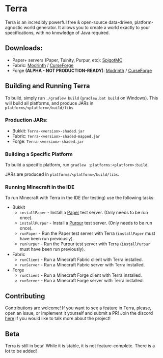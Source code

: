 # Terra

Terra is an incredibly powerful free & open-source data-driven, platform-agnostic world generator. It allows you to create a world exactly
to your specifications, with no knowledge of Java required.

## Downloads:

* Paper+ servers (Paper, Tuinity, Purpur, etc): [SpigotMC](https://www.spigotmc.org/resources/85151/)
* Fabric: [Modrinth](https://modrinth.com/mod/terra) / [CurseForge](https://www.curseforge.com/minecraft/mc-mods/terra-world-generator)
* Forge **(ALPHA - NOT PRODUCTION-READY)**: [Modrinth](https://modrinth.com/mod/terra)
  / [CurseForge](https://www.curseforge.com/minecraft/mc-mods/terra-world-generator)

## Building and Running Terra

To build, simply run `./gradlew build` (`gradlew.bat build` on Windows). This will build all platforms, and produce JARs
in `platforms/<platform>/build/libs`

### Production JARs:

* Bukkit: `Terra-<version>-shaded.jar`
* Fabric: `Terra-<version>-shaded-mapped.jar`
* Forge: `Terra-<version>-shaded.jar`

### Building a Specific Platform

To build a specific platform, run `gradlew :platforms:<platform>:build`.

JARs are produced in `platforms/<platform>/build/libs`.

### Running Minecraft in the IDE

To run Minecraft with Terra in the IDE (for testing) use the following tasks:

* Bukkit
    * `installPaper` - Install a [Paper](https://github.com/PaperMC/Paper) test server. (Only needs to be run once).
    * `installPurpur` - Install a [Purpur](https://github.com/pl3xgaming/Purpur) test server. (Only needs to be run once).
    * `runPaper` - Run the Paper test server with Terra (`installPaper` must have been run previously).
    * `runPurpur` - Run the Purpur test server with Terra (`installPurpur` must have been run previously).
* Fabric
    * `runClient` - Run a Minecraft Fabric client with Terra installed.
    * `runServer` - Run a Minecraft Fabric server with Terra installed.
* Forge
    * `runClient` - Run a Minecraft Forge client with Terra installed.
    * `runServer` - Run a Minecraft Forge server with Terra installed.

## Contributing

Contributions are welcome! If you want to see a feature in Terra, please, open an issue, or implement it yourself and submit a PR!
Join the discord [here](https://discord.gg/PXUEbbF) if you would like to talk more about the project!

## Beta

Terra is still in beta! While it is stable, it is not feature-complete. There is a lot to be added!
